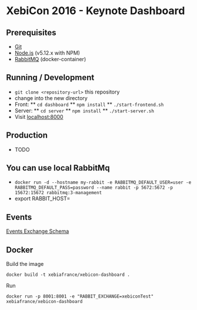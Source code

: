 # XebiCon 2016 - Keynote Dashboard

## Prerequisites
* [Git](http://git-scm.com/)
* [Node.js](http://nodejs.org/) (v5.12.x with NPM)
* [RabbitMQ](https://hub.docker.com/_/rabbitmq/) (docker-container)


## Running / Development

* `git clone <repository-url>` this repository
* change into the new directory
* Front:
** `cd dashboard`
** `npm install`
** `./start-frontend.sh`
* Server:
** `cd server`
** `npm install`
** `./start-server.sh`
* Visit [localhost:8000](http://localhost:8000)

## Production

* TODO


## You can use local RabbitMq
* `docker run -d --hostname my-rabbit -e RABBITMQ_DEFAULT_USER=user -e RABBITMQ_DEFAULT_PASS=password --name rabbit -p 5672:5672 -p 15672:15672 rabbitmq:3-management`
* export RABBIT_HOST=<rabbit ip>

## Events

[Events Exchange Schema](https://drive.google.com/open?id=0B7TxBU0Irvk9bUx0QWVET1hVeUk)

## Docker

Build the image
```
docker build -t xebiafrance/xebicon-dashboard .
```

Run
```
docker run -p 8001:8001 -e "RABBIT_EXCHANGE=xebiconTest" xebiafrance/xebicon-dashboard
```
